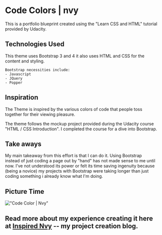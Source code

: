 # Code Colors | nvy

This is a portfolio blueprint created using the "Learn CSS and HTML" tutorial provided by Udacity.

## Technologies Used

This theme uses Bootstrap 3 and 4
it also uses HTML and CSS for the content and styling.

    Bootstrap necessities include:
    - Javascript
    - JQuery
    - Popper

## Inspiration

The Theme is inspired by the various colors of code that people toss together for their viewing pleasure.

The theme follows the mockup project provided during the Udacity course  "HTML / CSS Introduction".  I completed the course for a dive into Bootstrap.

## Take aways

My main takeaway from this effort is that I can do it.  Using Bootstrap instead of just coding a page out by "hand" has not made sense to me until now.  I've not understood its power or felt its time saving ingenuity because (being a novice) my projects with Bootstrap were taking longer than just coding something i already know what I'm doing.

## Picture Time

!["Code Color | Nvy"](https://i.imgur.com/h0pY3sC.png)


## Read more about my experience creating it here at [Inspired Nvy]("https://maxnvy.github.io") -- my project creation blog.